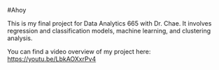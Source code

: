 #Ahoy 

This is my final project for Data Analytics 665 with Dr. Chae. It involves regression and classification models, 
machine learning, and clustering analysis.

You can find a video overview of my project here: https://youtu.be/LbkAOXxrPv4
